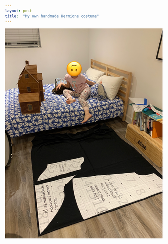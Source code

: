```yaml
---
layout: post
title:  "My own handmade Hermione costume"
---
```


![Laying Out the Pattern](/assets/IMG_7620.JPG)